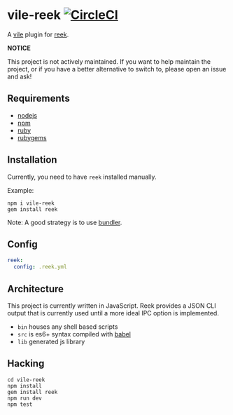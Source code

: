 # vile-reek [![CircleCI](https://circleci.com/gh/forthright/vile-reek.svg?style=shield&circle-token=0b7aefa546f2f20ae407d9578295fe5fa683c223)](https://circleci.com/gh/forthright/vile-reek)

A [vile](https://vile.io) plugin for [reek](https://github.com/troessner/reek).

**NOTICE**

This project is not actively maintained.
If you want to help maintain the project, or if you have a better
alternative to switch to, please open an issue and ask!

## Requirements

- [nodejs](http://nodejs.org)
- [npm](http://npmjs.org)
- [ruby](http://ruby-lang.org)
- [rubygems](http://rubygems.org)

## Installation

Currently, you need to have `reek` installed manually.

Example:

    npm i vile-reek
    gem install reek

Note: A good strategy is to use [bundler](http://bundler.io).

## Config

```yaml
reek:
  config: .reek.yml
```

## Architecture

This project is currently written in JavaScript. Reek provides
a JSON CLI output that is currently used until a more ideal
IPC option is implemented.

- `bin` houses any shell based scripts
- `src` is es6+ syntax compiled with [babel](https://babeljs.io)
- `lib` generated js library

## Hacking

    cd vile-reek
    npm install
    gem install reek
    npm run dev
    npm test
